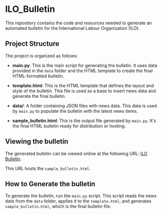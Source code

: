 # ILO_Bulletin

This repository contains the code and resources needed to generate an automated bulletin for the International Labour Organization (ILO).

## Project Structure

The project is organized as follows:

- **main.py**: This is the main script for generating the bulletin. It uses data provided in the `data` folder and the HTML template to create the final HTML-formatted bulletin.

- **template.html**: This is the HTML template that defines the layout and style of the bulletin. This file is used as a base to insert news data and generate the final bulletin.

- **data/**: A folder containing JSON files with news data. This data is used by `main.py` to populate the bulletin with the latest news items.

- **sample_bulletin.html**: This is the output file generated by `main.py`. It's the final HTML bulletin ready for distribution or hosting.

## Viewing the bulletin

The generated bulletin can be viewed online at the following URL: [ILO Bulletin](https://josuecaldasv.github.io/ILO_Bulletin/sample_bulletin.html).

This URL hosts the `sample_bulletin.html`.

## How to Generate the bulletin

To generate the bulletin, run the `main.py` script. This script reads the news data from the `data` folder, applies it to the `template.html`, and generates `sample_bulletin.html`, which is the final bulletin file.

